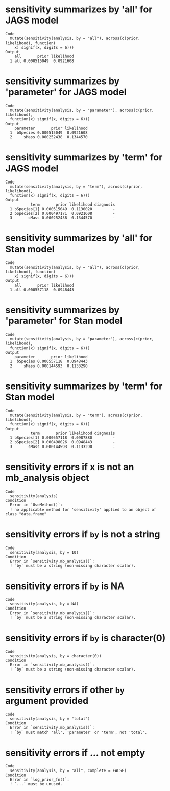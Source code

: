# sensitivity summarizes by 'all' for JAGS model

    Code
      mutate(sensitivity(analysis, by = "all"), across(c(prior, likelihood), function(
        x) signif(x, digits = 6)))
    Output
        all       prior likelihood
      1 all 0.000515049  0.0921608

# sensitivity summarizes by 'parameter' for JAGS model

    Code
      mutate(sensitivity(analysis, by = "parameter"), across(c(prior, likelihood),
      function(x) signif(x, digits = 6)))
    Output
        parameter       prior likelihood
      1  bSpecies 0.000515049  0.0921608
      2     sMass 0.000252438  0.1344570

# sensitivity summarizes by 'term' for JAGS model

    Code
      mutate(sensitivity(analysis, by = "term"), across(c(prior, likelihood),
      function(x) signif(x, digits = 6)))
    Output
               term       prior likelihood diagnosis
      1 bSpecies[1] 0.000515049  0.1130020         -
      2 bSpecies[2] 0.000497171  0.0921608         -
      3       sMass 0.000252438  0.1344570         -

# sensitivity summarizes by 'all' for Stan model

    Code
      mutate(sensitivity(analysis, by = "all"), across(c(prior, likelihood), function(
        x) signif(x, digits = 6)))
    Output
        all       prior likelihood
      1 all 0.000557118  0.0948443

# sensitivity summarizes by 'parameter' for Stan model

    Code
      mutate(sensitivity(analysis, by = "parameter"), across(c(prior, likelihood),
      function(x) signif(x, digits = 6)))
    Output
        parameter       prior likelihood
      1  bSpecies 0.000557118  0.0948443
      2     sMass 0.000144593  0.1133290

# sensitivity summarizes by 'term' for Stan model

    Code
      mutate(sensitivity(analysis, by = "term"), across(c(prior, likelihood),
      function(x) signif(x, digits = 6)))
    Output
               term       prior likelihood diagnosis
      1 bSpecies[1] 0.000557118  0.0987880         -
      2 bSpecies[2] 0.000498026  0.0948443         -
      3       sMass 0.000144593  0.1133290         -

# sensitivity errors if x is not an mb_analysis object

    Code
      sensitivity(analysis)
    Condition
      Error in `UseMethod()`:
      ! no applicable method for 'sensitivity' applied to an object of class "data.frame"

# sensitivity errors if `by` is not a string

    Code
      sensitivity(analysis, by = 10)
    Condition
      Error in `sensitivity.mb_analysis()`:
      ! `by` must be a string (non-missing character scalar).

# sensitivity errors if `by` is NA

    Code
      sensitivity(analysis, by = NA)
    Condition
      Error in `sensitivity.mb_analysis()`:
      ! `by` must be a string (non-missing character scalar).

# sensitivity errors if `by` is character(0)

    Code
      sensitivity(analysis, by = character(0))
    Condition
      Error in `sensitivity.mb_analysis()`:
      ! `by` must be a string (non-missing character scalar).

# sensitivity errors if other `by` argument provided

    Code
      sensitivity(analysis, by = "total")
    Condition
      Error in `sensitivity.mb_analysis()`:
      ! `by` must match 'all', 'parameter' or 'term', not 'total'.

# sensitivity errors if ... not empty

    Code
      sensitivity(analysis, by = "all", complete = FALSE)
    Condition
      Error in `log_prior_fn()`:
      ! `...` must be unused.

